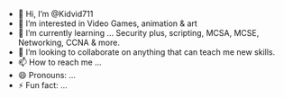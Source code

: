 - 👋 Hi, I’m @Kidvid711
- 👀 I’m interested in Video Games, animation & art
- 🌱 I’m currently learning ... Security plus, scripting, MCSA, MCSE, Networking, CCNA & more. 
- 💞️ I’m looking to collaborate on anything that can teach me new skills.
- 📫 How to reach me ... 
- 😄 Pronouns: ...
- ⚡ Fun fact: ...

<!---
Kidvid711/Kidvid711 is a ✨ special ✨ repository because its `README.md` (this file) appears on your GitHub profile.
You can click the Preview link to take a look at your changes.
--->
